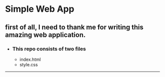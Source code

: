 # Simple Web App
## first of all, I need to thank me for writing this amazing web application.

- ### This repo consists of two files
    - index.html
    - style.css
---
